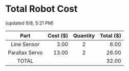 # Total Robot Cost
(updated 9/8, 5:21 PM)

|Part|Cost ($)|Quantity|Total ($)|
|:--:|-------:|:------:|--------:|
Line Sensor | 3.00 | 2 | 6.00
Parallax Servo | 13.00 | 2 | 26.00
TOTAL | | | 32.00
